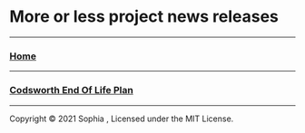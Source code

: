 # More or less project news releases

---

### [Home](/)

---

### [Codsworth End Of Life Plan](/releases/codsworth-end-of-life-plan)

---

Copyright © 2021 Sophia , Licensed under the MIT License.
